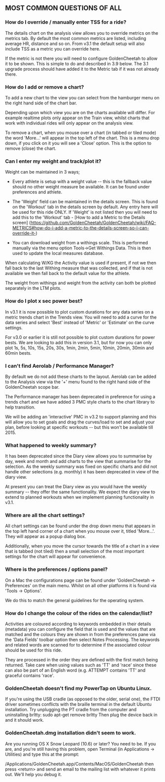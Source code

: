 ## MOST COMMON QUESTIONS OF ALL


### How do I override / manually enter TSS for a ride?

The details chart on the analysis view allows you to override metrics on the metrics tab.
By default the most common metrics are listed, including average HR, distance and so on.
From v3.1 the default setup will also include TSS as a metric you can override here.

If the metric is not there you will need to configure GoldenCheetah to allow it to be shown.
This is simple to do and described in 3.9 below. The 3.1 upgrade process should have added it
to the Metric tab if it was not already there.

### How do I add or remove a chart?

To add a new chart to the view you can select from the hamburger menu on the right hand side of
the chart bar.

Depending upon which view you are on the charts available will differ. For example realtime
plots only appear on the Train view, whilst charts that work with individual rides will only
appear on the analysis view.

To remove a chart, when you mouse over a chart (in tabbed or tiled mode) the word 'More...'
will appear in the top left of the chart. This is a menu drop down, if you click on it
you will see a 'Close' option. This is the option to remove (close) the chart.

### Can I enter my weight and track/plot it?

Weight can be maintained in 3 ways;


* Every athlete is setup with a weight value -- this is the fallback value should no
other weight measure be available. It can be found under preferences and athlete.

* The 'Weight' field can be maintained in the details screen. This is found on the
'Workout' tab in the details screen by default. Any entry here will be used for this ride
ONLY. If 'Weight' is not listed then you will need to add this to the 'Workout' tab - [How to add a Metric to the Details screen] (https://github.com/GoldenCheetah/GoldenCheetah/wiki/FAQ-METRICS#how-do-i-add-a-metric-to-the-details-screen-so-i-can-override-it-)

* You can download weight from a withings scale. This is performed manually via the
menu option Tools->Get Withings Data. This is then used to update the local measures
database.

When calculating W/KG the Activity value is used if present, if not we then fall back to
the last Withing measure that was collected, and if that is not available we then fall
back to the default value for the athlete.

The weight from withings and weight from the activity can both be plotted separately in
the LTM plots.



### How do I plot x sec power best?

In v3.1 it is now possible to plot custom durations for any data series on a metric
trends chart in the Trends view. You will need to add a curve for the data series
and select 'Best' instead of 'Metric' or 'Estimate' on the curve settings.

For v3.0 or earlier it is still not possible to plot custom durations for power bests. We are
looking to add this in version 3.1, but for now you can only plot 1s, 5s, 10s, 15s, 20s,
30s, 1min, 2min, 5min, 10min, 20min, 30min and 60min bests.



### I can't find Aerolab / Performance Manager?

By default we do not add these charts to the layout. Aerolab can be added to the Analysis
view via the '+' menu found to the right hand side of the GoldenCheetah scope bar.

The Performance manager has been deprecated in preference for using a trends chart
and we have added 3 PMC style charts to the chart library to help transition. 

We will be adding an 'interactive' PMC in v3.2 to support planning and this will allow
you to set goals and drag the curves/load to set and adjust your plan, before looking at
specific workouts -- but this won't be available till 2015.



### What happened to weekly summary?

It has been deprecated since the Diary view allows you to summarise by day, week and month
and add charts to the view that summarise for the selection. As the weekly summary was fixed
on specific charts and did not handle other selections (e.g. monthly) it has been deprecated
in view of the diary view.

At present you can treat the Diary view as you would have the weekly summary -- they offer
the same functionality. We expect the diary view to extend to planned workouts when we
implement planning functionality in v3.1.



### Where are all the chart settings?

All chart settings can be found under the drop down menu that appears in the top left hand
corner of a chart when you mouse over it, titled 'More...'. They will appear as a popup dialog box.

Additionally, when you move the cursor towards the title of a chart in a view that is tabbed
(not tiled) then a small selection of the most important settings for the chart will appear
for convenience.

### Where is the preferences / options panel?

On a Mac the configurations page can be found under 'GoldenCheetah -> Preferences' on the
main menu. Whilst on all other platforms it is found via 'Tools -> Options'.

We do this to match the general guidelines for the operating system.

### How do I change the colour of the rides on the calendar/list?

Activities are coloured according to keywords embedded in their details (metadata) you can
configure the field that is used and the values that are matched and the colours they are
shown in from the preferences pane via the 'Data Fields' toolbar option then select Notes
Processing. The keywords and related words are scanned for to determine if the associated
colour should be used for this ride.

They are processed in the order they are defined with the first match being returned. Take
care when using values such as 'TT' and 'race' since these can also be part of an English
word (e.g. ATTEMPT contains 'TT' and graceful contains 'race'.

### GoldenCheetah doesn't find my PowerTap on Ubuntu Linux.

If you're using the USB cradle (as opposed to the older, serial one), the FTDI driver sometimes
conflicts with the braille terminal in the default Ubuntu installation. Try unplugging the PT cradle
from the computer and uninstalling brltty: sudo apt-get remove brltty
Then plug the device back in and it should work.

### GoldenCheetah.dmg installation didn't seem to work.

Are you running OS X Snow Leopard (10.6) or later? You need to be. If you are, and you're still
having this problem, open Terminal (in Applications -> Utilities) and type this at the prompt:

/Applications/GoldenCheetah.app/Contents/MacOS/GoldenCheetah then press \<return>
and send an email to the mailing list with whatever it prints out. We'll help you debug it.
